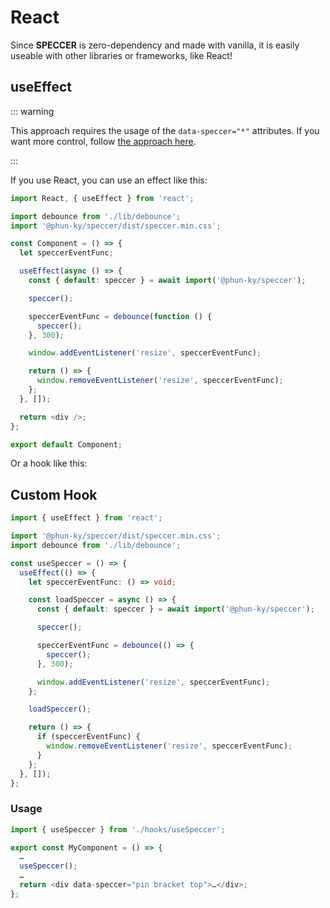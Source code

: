 # React

Since **SPECCER** is zero-dependency and made with vanilla, it is easily useable
with other libraries or frameworks, like React!

## useEffect

::: warning

This approach requires the usage of the `data-speccer="*"` attributes. If you
want more control, follow
[the approach here](/guide/tutorials/add-pins-on-click).

:::

If you use React, you can use an effect like this:

```javascript [Component.jsx]
import React, { useEffect } from 'react';

import debounce from './lib/debounce';
import '@phun-ky/speccer/dist/speccer.min.css';

const Component = () => {
  let speccerEventFunc;

  useEffect(async () => {
    const { default: speccer } = await import('@phun-ky/speccer');

    speccer();

    speccerEventFunc = debounce(function () {
      speccer();
    }, 300);

    window.addEventListener('resize', speccerEventFunc);

    return () => {
      window.removeEventListener('resize', speccerEventFunc);
    };
  }, []);

  return <div />;
};

export default Component;
```

Or a hook like this:

## Custom Hook

```typescript [useSpeccer.ts]
import { useEffect } from 'react';

import '@phun-ky/speccer/dist/speccer.min.css';
import debounce from './lib/debounce';

const useSpeccer = () => {
  useEffect(() => {
    let speccerEventFunc: () => void;

    const loadSpeccer = async () => {
      const { default: speccer } = await import('@phun-ky/speccer');

      speccer();

      speccerEventFunc = debounce(() => {
        speccer();
      }, 300);

      window.addEventListener('resize', speccerEventFunc);
    };

    loadSpeccer();

    return () => {
      if (speccerEventFunc) {
        window.removeEventListener('resize', speccerEventFunc);
      }
    };
  }, []);
};
```

### Usage

```typescript [MyComponent.tsx]
import { useSpeccer } from './hooks/useSpeccer';

export const MyComponent = () => {
  …
  useSpeccer();
  …
  return <div data-speccer="pin bracket top">…</div>;
};
```
